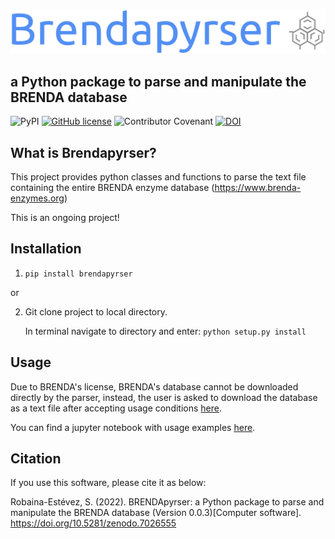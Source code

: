 ![logo](assets/logo.png)
## a Python package to parse and manipulate the BRENDA database

![PyPI](https://img.shields.io/pypi/v/brendapyrser)
[![GitHub license](https://img.shields.io/github/license/Robaina/BRENDApyrser)](https://github.com/Robaina/BRENDApyrser/blob/master/LICENSE)
![Contributor Covenant](https://img.shields.io/badge/Contributor%20Coventant-v2.0%20adopted-ff69b4)
[![DOI](https://zenodo.org/badge/299416438.svg)](https://zenodo.org/badge/latestdoi/299416438)

## What is Brendapyrser?
This project provides python classes and functions to parse the text file containing the entire BRENDA enzyme database (https://www.brenda-enzymes.org)

This is an ongoing project!

## Installation
1. ```pip install brendapyrser```

or

2. Git clone project to local directory.

   In terminal navigate to directory and enter: ```python setup.py install```

## Usage

Due to BRENDA's license, BRENDA's database cannot be downloaded directly by the parser, instead, the user is asked to download the database as a text file after accepting usage conditions [here](https://www.brenda-enzymes.org/download_brenda_without_registration.php).

You can find a jupyter notebook with usage examples [here](examples/examples.ipynb).

## Citation

If you use this software, please cite it as below:

Robaina-Estévez, S. (2022). BRENDApyrser: a Python package to parse and manipulate the BRENDA database (Version 0.0.3)[Computer software]. https://doi.org/10.5281/zenodo.7026555
